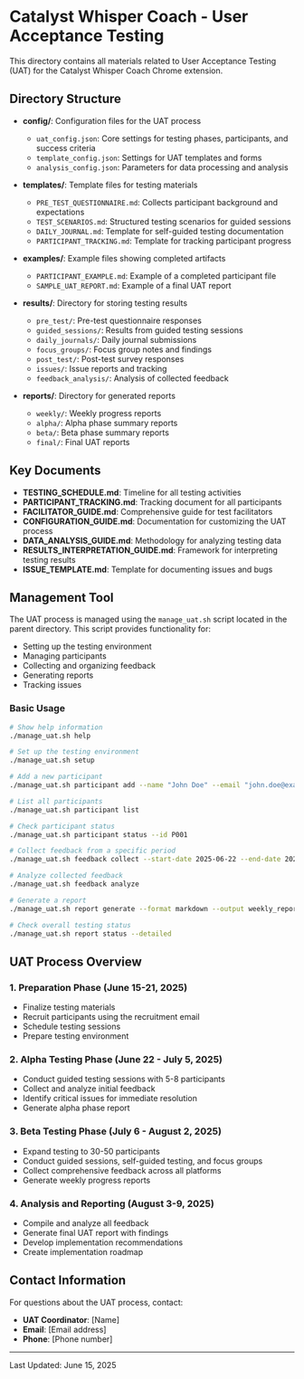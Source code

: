 # Catalyst Whisper Coach - User Acceptance Testing

This directory contains all materials related to User Acceptance Testing (UAT) for the Catalyst Whisper Coach Chrome extension.

## Directory Structure

- **config/**: Configuration files for the UAT process
  - `uat_config.json`: Core settings for testing phases, participants, and success criteria
  - `template_config.json`: Settings for UAT templates and forms
  - `analysis_config.json`: Parameters for data processing and analysis

- **templates/**: Template files for testing materials
  - `PRE_TEST_QUESTIONNAIRE.md`: Collects participant background and expectations
  - `TEST_SCENARIOS.md`: Structured testing scenarios for guided sessions
  - `DAILY_JOURNAL.md`: Template for self-guided testing documentation
  - `PARTICIPANT_TRACKING.md`: Template for tracking participant progress

- **examples/**: Example files showing completed artifacts
  - `PARTICIPANT_EXAMPLE.md`: Example of a completed participant file
  - `SAMPLE_UAT_REPORT.md`: Example of a final UAT report

- **results/**: Directory for storing testing results
  - `pre_test/`: Pre-test questionnaire responses
  - `guided_sessions/`: Results from guided testing sessions
  - `daily_journals/`: Daily journal submissions
  - `focus_groups/`: Focus group notes and findings
  - `post_test/`: Post-test survey responses
  - `issues/`: Issue reports and tracking
  - `feedback_analysis/`: Analysis of collected feedback

- **reports/**: Directory for generated reports
  - `weekly/`: Weekly progress reports
  - `alpha/`: Alpha phase summary reports
  - `beta/`: Beta phase summary reports
  - `final/`: Final UAT reports

## Key Documents

- **TESTING_SCHEDULE.md**: Timeline for all testing activities
- **PARTICIPANT_TRACKING.md**: Tracking document for all participants
- **FACILITATOR_GUIDE.md**: Comprehensive guide for test facilitators
- **CONFIGURATION_GUIDE.md**: Documentation for customizing the UAT process
- **DATA_ANALYSIS_GUIDE.md**: Methodology for analyzing testing data
- **RESULTS_INTERPRETATION_GUIDE.md**: Framework for interpreting testing results
- **ISSUE_TEMPLATE.md**: Template for documenting issues and bugs

## Management Tool

The UAT process is managed using the `manage_uat.sh` script located in the parent directory. This script provides functionality for:

- Setting up the testing environment
- Managing participants
- Collecting and organizing feedback
- Generating reports
- Tracking issues

### Basic Usage

```bash
# Show help information
./manage_uat.sh help

# Set up the testing environment
./manage_uat.sh setup

# Add a new participant
./manage_uat.sh participant add --name "John Doe" --email "john.doe@example.com" --profile "active_dater"

# List all participants
./manage_uat.sh participant list

# Check participant status
./manage_uat.sh participant status --id P001

# Collect feedback from a specific period
./manage_uat.sh feedback collect --start-date 2025-06-22 --end-date 2025-06-29

# Analyze collected feedback
./manage_uat.sh feedback analyze

# Generate a report
./manage_uat.sh report generate --format markdown --output weekly_report_1.md

# Check overall testing status
./manage_uat.sh report status --detailed
```

## UAT Process Overview

### 1. Preparation Phase (June 15-21, 2025)

- Finalize testing materials
- Recruit participants using the recruitment email
- Schedule testing sessions
- Prepare testing environment

### 2. Alpha Testing Phase (June 22 - July 5, 2025)

- Conduct guided testing sessions with 5-8 participants
- Collect and analyze initial feedback
- Identify critical issues for immediate resolution
- Generate alpha phase report

### 3. Beta Testing Phase (July 6 - August 2, 2025)

- Expand testing to 30-50 participants
- Conduct guided sessions, self-guided testing, and focus groups
- Collect comprehensive feedback across all platforms
- Generate weekly progress reports

### 4. Analysis and Reporting (August 3-9, 2025)

- Compile and analyze all feedback
- Generate final UAT report with findings
- Develop implementation recommendations
- Create implementation roadmap

## Contact Information

For questions about the UAT process, contact:

- **UAT Coordinator**: [Name]
- **Email**: [Email address]
- **Phone**: [Phone number]

---

Last Updated: June 15, 2025
